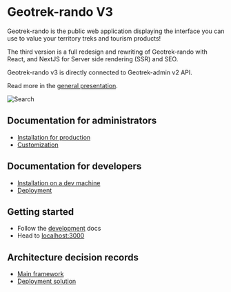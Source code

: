# Geotrek-rando V3

Geotrek-rando is the public web application displaying the interface you can use to value your territory treks and tourism products!

The third version is a full redesign and rewriting of Geotrek-rando with React, and NextJS for Server side rendering (SSR) and SEO.

Geotrek-rando v3 is directly connected to Geotrek-admin v2 API.

Read more in the [general presentation](./docs/presentation-fr.md).

![Search](https://geotrek.ecrins-parcnational.fr/images/gtr3-04-search.jpg)

## Documentation for administrators

- [Installation for production](./docs/installation.md)
- [Customization](./docs/customization.md)

## Documentation for developers

- [Installation on a dev machine](./docs/development.md)
- [Deployment](./docs/deployment.md)

## Getting started

- Follow the [development](./docs/development.md) docs
- Head to [localhost:3000](http://localhost:3000)

## Architecture decision records

- [Main framework](./docs/adrs/main_framework.md)
- [Deployment solution](./docs/adrs/deployment_solution.md)
